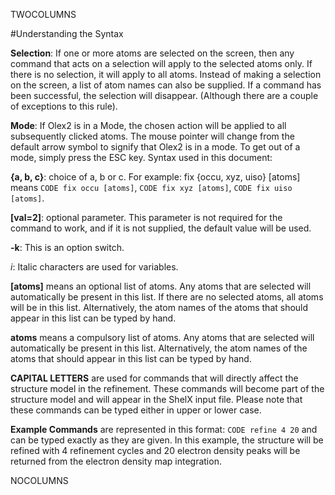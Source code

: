 TWOCOLUMNS

#Understanding the Syntax

**Selection**: If one or more atoms are selected on the screen, then any command that acts on a selection will apply to the selected atoms only. If there is no selection, it will apply to all atoms. Instead of making a selection on the screen, a list of atom names can also be supplied. If a command has been successful, the selection will disappear. (Although there are a couple of exceptions to this rule).

**Mode**: If Olex2 is in a Mode, the chosen action will be applied to all subsequently clicked atoms. The mouse pointer will change from the default arrow symbol to signify that Olex2 is in a mode. To get out of a mode, simply press the ESC key.
Syntax used in this document:

**{a, b, c}**: choice of a, b or c. For example: fix {occu, xyz, uiso} [atoms] means `CODE fix occu [atoms]`, `CODE fix xyz [atoms]`, `CODE fix uiso [atoms]`.

**[val=2]**: optional parameter. This parameter is not required for the command to work, and if it is not supplied, the default value will be used.

**-k**: This is an option switch.

*i*: Italic characters are used for variables.

**[atoms]** means an optional list of atoms. Any atoms that are selected will automatically be present in this list. If there are no selected atoms, all atoms will be in this list. Alternatively, the atom names of the atoms that should appear in this list can be typed by hand.

**atoms** means a compulsory list of atoms. Any atoms that are selected will automatically be present in this list. Alternatively, the atom names of the atoms that should appear in this list can be typed by hand.

**CAPITAL LETTERS** are used for commands that will directly affect the structure model in the refinement. These commands will become part of the structure model and will appear in the ShelX input file. Please note that these commands can be typed either in upper or lower case.

**Example Commands** are represented in this format: `CODE refine 4 20` and can be typed exactly as they are given. In this example, the structure will be refined with 4 refinement cycles and 20 electron density peaks will be returned from the electron density map integration.

NOCOLUMNS
